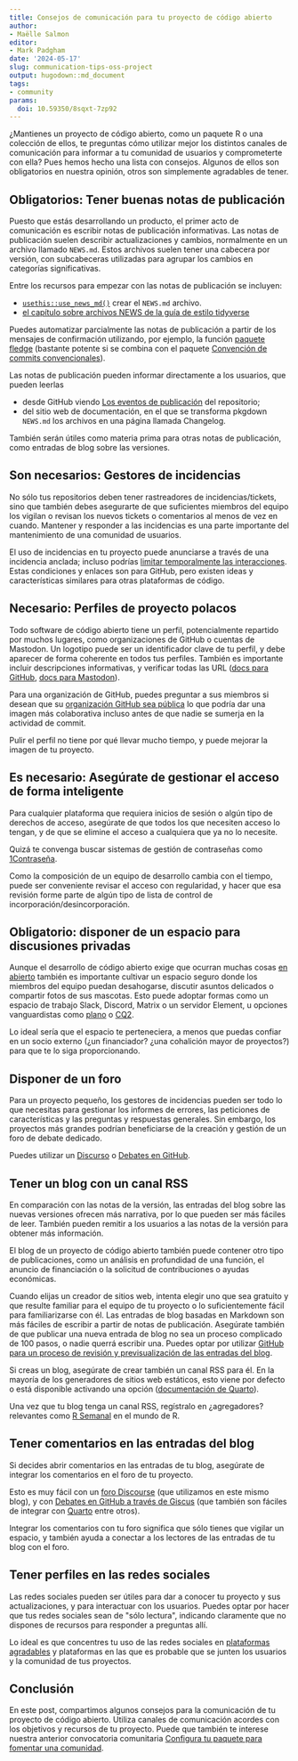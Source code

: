 ```yaml
---
title: Consejos de comunicación para tu proyecto de código abierto
author:
- Maëlle Salmon
editor:
- Mark Padgham
date: '2024-05-17'
slug: communication-tips-oss-project
output: hugodown::md_document
tags:
- community
params:
  doi: 10.59350/8sqxt-7zp92
---
```


¿Mantienes un proyecto de código abierto, como un paquete R o una colección de ellos, te preguntas cómo utilizar mejor los distintos canales de comunicación para informar a tu comunidad de usuarios y comprometerte con ella?
Pues hemos hecho una lista con consejos.
Algunos de ellos son obligatorios en nuestra opinión, otros son simplemente agradables de tener.

## Obligatorios: Tener buenas notas de publicación

Puesto que estás desarrollando un producto, el primer acto de comunicación es escribir notas de publicación informativas.
Las notas de publicación suelen describir actualizaciones y cambios, normalmente en un archivo llamado `NEWS.md`. Estos archivos suelen tener una cabecera por versión, con subcabeceras utilizadas para agrupar los cambios en categorías significativas.

Entre los recursos para empezar con las notas de publicación se incluyen:

- [`usethis::use_news_md()`](https://usethis.r-lib.org/reference/use_news_md.html) crear el `NEWS.md` archivo.
- [el capítulo sobre archivos NEWS de la guía de estilo tidyverse](https://style.tidyverse.org/news.html)

Puedes automatizar parcialmente las notas de publicación a partir de los mensajes de confirmación utilizando, por ejemplo, la función [paquete fledge](https://fledge.cynkra.com/dev/) (bastante potente si se combina con el paquete [Convención de commits convencionales](https://www.conventionalcommits.org/en/v1.0.0/)).

Las notas de publicación pueden informar directamente a los usuarios, que pueden leerlas

- desde GitHub viendo [Los eventos de publicación](https://docs.github.com/en/account-and-profile/managing-subscriptions-and-notifications-on-github/setting-up-notifications/configuring-notifications#configuring-your-watch-settings-for-an-individual-repository) del repositorio;
- del sitio web de documentación, en el que se transforma pkgdown `NEWS.md` los archivos en una página llamada Changelog.

También serán útiles como materia prima para otras notas de publicación, como entradas de blog sobre las versiones.

## Son necesarios: Gestores de incidencias

No sólo tus repositorios deben tener rastreadores de incidencias/tickets, sino que también debes asegurarte de que suficientes miembros del equipo los vigilan o revisan los nuevos tickets o comentarios al menos de vez en cuando.
Mantener y responder a las incidencias es una parte importante del mantenimiento de una comunidad de usuarios.

El uso de incidencias en tu proyecto puede anunciarse a través de una incidencia anclada; incluso podrías [limitar temporalmente las interacciones](https://docs.github.com/en/communities/moderating-comments-and-conversations/limiting-interactions-in-your-repository).
Estas condiciones y enlaces son para GitHub, pero existen ideas y características similares para otras plataformas de código.

## Necesario: Perfiles de proyecto polacos

Todo software de código abierto tiene un perfil, potencialmente repartido por muchos lugares, como organizaciones de GitHub o cuentas de Mastodon. Un logotipo puede ser un identificador clave de tu perfil, y debe aparecer de forma coherente en todos tus perfiles. También es importante incluir descripciones informativas, y verificar todas las URL ([docs para GitHub](https://docs.github.com/en/organizations/managing-organization-settings/verifying-or-approving-a-domain-for-your-organization), [docs para Mastodon](https://joinmastodon.org/verification)).

Para una organización de GitHub, puedes preguntar a sus miembros si desean que su [organización GitHub sea pública](https://docs.github.com/en/account-and-profile/setting-up-and-managing-your-personal-account-on-github/managing-your-membership-in-organizations/publicizing-or-hiding-organization-membership) lo que podría dar una imagen más colaborativa incluso antes de que nadie se sumerja en la actividad de commit.

Pulir el perfil no tiene por qué llevar mucho tiempo, y puede mejorar la imagen de tu proyecto.

## Es necesario: Asegúrate de gestionar el acceso de forma inteligente

Para cualquier plataforma que requiera inicios de sesión o algún tipo de derechos de acceso, asegúrate de que todos los que necesiten acceso lo tengan, y de que se elimine el acceso a cualquiera que ya no lo necesite.

Quizá te convenga buscar sistemas de gestión de contraseñas como [1Contraseña](https://1password.com/).

Como la composición de un equipo de desarrollo cambia con el tiempo, puede ser conveniente revisar el acceso con regularidad, y hacer que esa revisión forme parte de algún tipo de lista de control de incorporación/desincorporación.

## Obligatorio: disponer de un espacio para discusiones privadas

Aunque el desarrollo de código abierto exige que ocurran muchas cosas [en abierto](https://producingoss.com/en/producingoss.html#avoid-private-discussions) también es importante cultivar un espacio seguro donde los miembros del equipo puedan desahogarse, discutir asuntos delicados o compartir fotos de sus mascotas.
Esto puede adoptar formas como un espacio de trabajo Slack, Discord, Matrix o un servidor Element, u opciones vanguardistas como [plano](https://try.flat.app) o [CQ2](https://cq2.co/).

Lo ideal sería que el espacio te perteneciera, a menos que puedas confiar en un socio externo (¿un financiador? ¿una cohalición mayor de proyectos?) para que te lo siga proporcionando.

## Disponer de un foro

Para un proyecto pequeño, los gestores de incidencias pueden ser todo lo que necesitas para gestionar los informes de errores, las peticiones de características y las preguntas y respuestas generales.
Sin embargo, los proyectos más grandes podrían beneficiarse de la creación y gestión de un foro de debate dedicado.

Puedes utilizar un [Discurso](https://www.discourse.org/) o [Debates en GitHub](https://docs.github.com/fr/discussions).

## Tener un blog con un canal RSS

En comparación con las notas de la versión, las entradas del blog sobre las nuevas versiones ofrecen más narrativa, por lo que pueden ser más fáciles de leer.
También pueden remitir a los usuarios a las notas de la versión para obtener más información.

El blog de un proyecto de código abierto también puede contener otro tipo de publicaciones, como un análisis en profundidad de una función, el anuncio de financiación o la solicitud de contribuciones o ayudas económicas.

Cuando elijas un creador de sitios web, intenta elegir uno que sea gratuito y que resulte familiar para el equipo de tu proyecto o lo suficientemente fácil para familiarizarse con él.
Las entradas de blog basadas en Markdown son más fáciles de escribir a partir de notas de publicación.
Asegúrate también de que publicar una nueva entrada de blog no sea un proceso complicado de 100 pasos, o nadie querrá escribir una.
Puedes optar por utilizar [GitHub para un proceso de revisión y previsualización de las entradas del blog](https://blogguide.ropensci.org/).

Si creas un blog, asegúrate de crear también un canal RSS para él.
En la mayoría de los generadores de sitios web estáticos, esto viene por defecto o está disponible activando una opción ([documentación de Quarto](https://quarto.org/docs/websites/website-blog.html#rss-feed)).

Una vez que tu blog tenga un canal RSS, regístralo en ¿agregadores? relevantes como [R Semanal](https://github.com/rweekly/rweekly.org?tab=readme-ov-file#regular-r-posts-submit-your-rss-feed) en el mundo de R.

## Tener comentarios en las entradas del blog

Si decides abrir comentarios en las entradas de tu blog, asegúrate de integrar los comentarios en el foro de tu proyecto.

Esto es muy fácil con un [foro Discourse](https://meta.discourse.org/t/embed-discourse-comments-on-another-website-via-javascript/31963) (que utilizamos en este mismo blog), y con [Debates en GitHub a través de Giscus](https://giscus.app/fr) (que también son fáciles de integrar con [Quarto](https://quarto.org/docs/output-formats/html-basics.html#commenting) entre otros).

Integrar los comentarios con tu foro significa que sólo tienes que vigilar un espacio, y también ayuda a conectar a los lectores de las entradas de tu blog con el foro.

## Tener perfiles en las redes sociales

Las redes sociales pueden ser útiles para dar a conocer tu proyecto y sus actualizaciones, y para interactuar con los usuarios.
Puedes optar por hacer que tus redes sociales sean de "sólo lectura", indicando claramente que no dispones de recursos para responder a preguntas allí.

Lo ideal es que concentres tu uso de las redes sociales en [plataformas agradables](/blog/2023/06/22/ropensci-news-digest-june-2023/#ropenscis-communication-channels-for-safe-and-friendly-exchange) y plataformas en las que es probable que se junten los usuarios y la comunidad de tus proyectos.

## Conclusión

En este post, compartimos algunos consejos para la comunicación de tu proyecto de código abierto.
Utiliza canales de comunicación acordes con los objetivos y recursos de tu proyecto.
Puede que también te interese nuestra anterior convocatoria comunitaria [Configura tu paquete para fomentar una comunidad](/blog/2021/04/28/commcall-pkg-community/).


